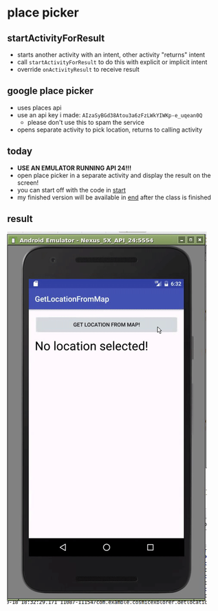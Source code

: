 place picker
=============

## startActivityForResult
- starts another activity with an intent, other activity "returns" intent
- call `startActivityForResult` to do this with explicit or implicit intent
- override `onActivityResult` to receive result

## google place picker
- uses places api
- use an api key i made: `AIzaSyBGd38Atou3a6zFzLWkYIWKp-e_uqean0Q`
    - please don't use this to spam the service
- opens separate activity to pick location, returns to calling activity

## today
- **USE AN EMULATOR RUNNING API 24!!!**
- open place picker in a separate activity and display the result on the screen!
- you can start off with the code in [start](start/)
- my finished version will be available in [end](end/) after the class is finished

## result
![the app in use](app.gif)
